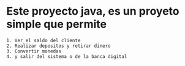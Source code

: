 # Este proyecto java, es un proyeto simple que permite 
```
1. Ver el saldo del cliente
2. Realizar depositos y retirar dinero
3. Convertir monedas
4. y salir del sistema o de la banca digital
```
